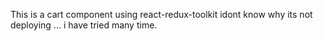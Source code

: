 This is a cart component using react-redux-toolkit 
idont know why its not deploying ...
i have tried many time.

